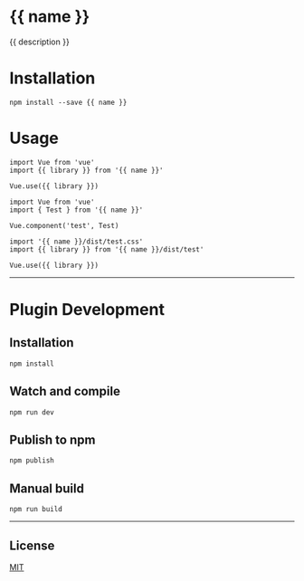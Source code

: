 # {{ name }}

{{ description }}

# Installation

```
npm install --save {{ name }}
```

# Usage

```
import Vue from 'vue'
import {{ library }} from '{{ name }}'

Vue.use({{ library }})
```

```
import Vue from 'vue'
import { Test } from '{{ name }}'

Vue.component('test', Test)
```

```
import '{{ name }}/dist/test.css'
import {{ library }} from '{{ name }}/dist/test'

Vue.use({{ library }})
```

---

# Plugin Development

## Installation

```
npm install
```

## Watch and compile

```
npm run dev
```

## Publish to npm

```
npm publish
```

## Manual build

```
npm run build
```

---

## License

[MIT](http://opensource.org/licenses/MIT)
